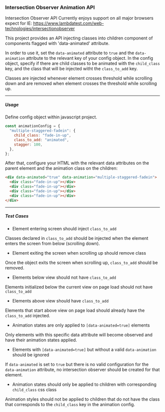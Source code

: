 ### Intersection Observer Animation API

Intersection Observer API Currently enjoys support on all major browsers expect for IE:
https://www.lambdatest.com/web-technologies/intersectionobserver

This project provides an API injecting classes into children component of components
flagged with 'data-animated' attribute.

In order to use it, set the `data-animated` attribute to `true` and the
`data-animation` attribute to the relevant key of your config object.
In the config object, specify if there are child classes to be animated
with the `child_class` key, and the class that will be injected witht the
`class_to_add` key.

Classes are injected whenever element crosses threshold while scrolling down
and are removed when element crosses the threshold while scrolling up.

---

##### Usage

Define config object within javascript project.

```js
const animationConfig = {
  "multiple-staggered-fadein": {
    child_class: "fade-in-up",
    class_to_add: "animated",
    stagger: 100,
  },
};
```

After that, configure your HTML with the relevant data attributes on the parent element
and the animation class on the children:

```html
<div data-animated="true" data-animation="multiple-staggered-fadein">
  <div class="fade-in-up"></div>
  <div class="fade-in-up"></div>
  <div class="fade-in-up"></div>
  <div class="fade-in-up"></div>
</div>
```

---

##### Test Cases

- Element entering screen should inject `class_to_add`

Classes declared in `class_to_add` should be injected when the element
enters the screen from below (scrolling down).

- Element exiting the screen when scrolling up should remove class

Once the object exits the screen when scrolling up, `class_to_add` should
be removed.

- Elements below view should not have `class_to_add`

Elements initialized below the current view on page load should not have `class_to_add`

- Elements above view should have `class_to_add`

Elements that start above view on page load should already have the `class_to_add`
injected.

- Animation states are only applied to `[data-animated=true]` elements

Only elements with this specific data attribute will become observed and have their animation
states applied.

- Elements with `[data-animated=true]` but without a valid `data-animation` should be ignored

If `data-animated` is set to `true` but there is no valid configuration for the `data-animation`
attribute, no intersection observer should be created for that element.

- Animation states should only be applied to children with corresponding `child_class` css class

Animation styles should not be applied to children that do not have the class that
corresponds to the `child_class` key in the animation config.
